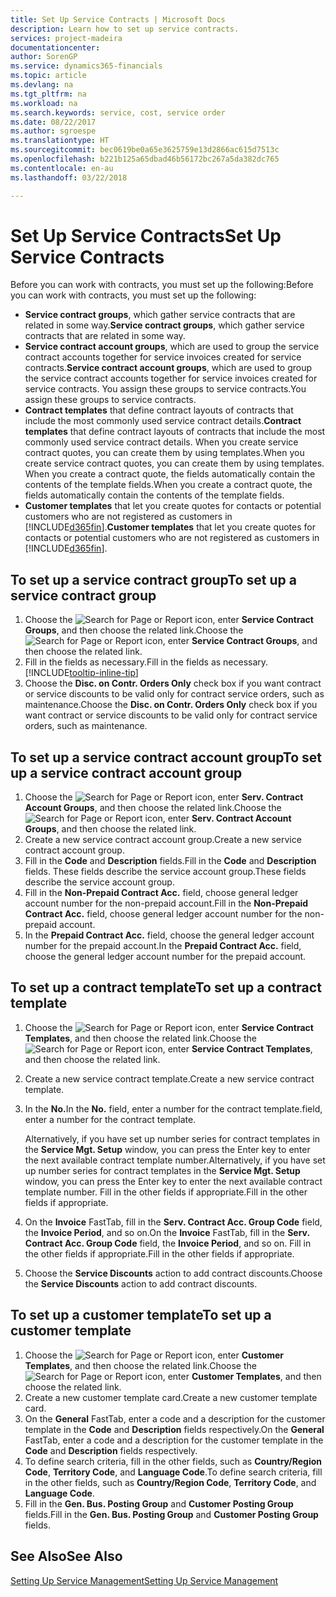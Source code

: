 ```yaml
---
title: Set Up Service Contracts | Microsoft Docs
description: Learn how to set up service contracts.
services: project-madeira
documentationcenter: 
author: SorenGP
ms.service: dynamics365-financials
ms.topic: article
ms.devlang: na
ms.tgt_pltfrm: na
ms.workload: na
ms.search.keywords: service, cost, service order
ms.date: 08/22/2017
ms.author: sgroespe
ms.translationtype: HT
ms.sourcegitcommit: bec0619be0a65e3625759e13d2866ac615d7513c
ms.openlocfilehash: b221b125a65dbad46b56172bc267a5da382dc765
ms.contentlocale: en-au
ms.lasthandoff: 03/22/2018

---
```


# <a name="set-up-service-contracts"></a><span data-ttu-id="78287-103">Set Up Service Contracts</span><span class="sxs-lookup"><span data-stu-id="78287-103">Set Up Service Contracts</span></span>
<span data-ttu-id="78287-104">Before you can work with contracts, you must set up the following:</span><span class="sxs-lookup"><span data-stu-id="78287-104">Before you can work with contracts, you must set up the following:</span></span> 

* <span data-ttu-id="78287-105">**Service contract groups**, which gather service contracts that are related in some way.</span><span class="sxs-lookup"><span data-stu-id="78287-105">**Service contract groups**, which gather service contracts that are related in some way.</span></span>
* <span data-ttu-id="78287-106">**Service contract account groups**, which are used to group the service contract accounts together for service invoices created for service contracts.</span><span class="sxs-lookup"><span data-stu-id="78287-106">**Service contract account groups**, which are used to group the service contract accounts together for service invoices created for service contracts.</span></span> <span data-ttu-id="78287-107">You assign these groups to service contracts.</span><span class="sxs-lookup"><span data-stu-id="78287-107">You assign these groups to service contracts.</span></span>  
* <span data-ttu-id="78287-108">**Contract templates** that define contract layouts of contracts that include the most commonly used service contract details.</span><span class="sxs-lookup"><span data-stu-id="78287-108">**Contract templates** that define contract layouts of contracts that include the most commonly used service contract details.</span></span> <span data-ttu-id="78287-109">When you create service contract quotes, you can create them by using templates.</span><span class="sxs-lookup"><span data-stu-id="78287-109">When you create service contract quotes, you can create them by using templates.</span></span> <span data-ttu-id="78287-110">When you create a contract quote, the fields automatically contain the contents of the template fields.</span><span class="sxs-lookup"><span data-stu-id="78287-110">When you create a contract quote, the fields automatically contain the contents of the template fields.</span></span>
* <span data-ttu-id="78287-111">**Customer templates** that let you create quotes for contacts or potential customers who are not registered as customers in [!INCLUDE[d365fin](includes/d365fin_md.md)].</span><span class="sxs-lookup"><span data-stu-id="78287-111">**Customer templates** that let you create quotes for contacts or potential customers who are not registered as customers in [!INCLUDE[d365fin](includes/d365fin_md.md)].</span></span>  

## <a name="to-set-up-a-service-contract-group"></a><span data-ttu-id="78287-112">To set up a service contract group</span><span class="sxs-lookup"><span data-stu-id="78287-112">To set up a service contract group</span></span>  
1. <span data-ttu-id="78287-113">Choose the ![Search for Page or Report](media/ui-search/search_small.png "Search for Page or Report icon") icon, enter **Service Contract Groups**, and then choose the related link.</span><span class="sxs-lookup"><span data-stu-id="78287-113">Choose the ![Search for Page or Report](media/ui-search/search_small.png "Search for Page or Report icon") icon, enter **Service Contract Groups**, and then choose the related link.</span></span>  
2. <span data-ttu-id="78287-114">Fill in the fields as necessary.</span><span class="sxs-lookup"><span data-stu-id="78287-114">Fill in the fields as necessary.</span></span> [!INCLUDE[tooltip-inline-tip](includes/tooltip-inline-tip_md.md)]
3. <span data-ttu-id="78287-115">Choose the **Disc. on Contr. Orders Only** check box if you want contract or service discounts to be valid only for contract service orders, such as maintenance.</span><span class="sxs-lookup"><span data-stu-id="78287-115">Choose the **Disc. on Contr. Orders Only** check box if you want contract or service discounts to be valid only for contract service orders, such as maintenance.</span></span>  

## <a name="to-set-up-a-service-contract-account-group"></a><span data-ttu-id="78287-116">To set up a service contract account group</span><span class="sxs-lookup"><span data-stu-id="78287-116">To set up a service contract account group</span></span>  
1. <span data-ttu-id="78287-117">Choose the ![Search for Page or Report](media/ui-search/search_small.png "Search for Page or Report icon") icon, enter **Serv. Contract Account Groups**, and then choose the related link.</span><span class="sxs-lookup"><span data-stu-id="78287-117">Choose the ![Search for Page or Report](media/ui-search/search_small.png "Search for Page or Report icon") icon, enter **Serv. Contract Account Groups**, and then choose the related link.</span></span>  
2. <span data-ttu-id="78287-118">Create a new service contract account group.</span><span class="sxs-lookup"><span data-stu-id="78287-118">Create a new service contract account group.</span></span>   
3. <span data-ttu-id="78287-119">Fill in the **Code** and **Description** fields.</span><span class="sxs-lookup"><span data-stu-id="78287-119">Fill in the **Code** and **Description** fields.</span></span> <span data-ttu-id="78287-120">These fields describe the service account group.</span><span class="sxs-lookup"><span data-stu-id="78287-120">These fields describe the service account group.</span></span>  
4. <span data-ttu-id="78287-121">Fill in the **Non-Prepaid Contract Acc.** field, choose general ledger account number for the non-prepaid account.</span><span class="sxs-lookup"><span data-stu-id="78287-121">Fill in the **Non-Prepaid Contract Acc.** field, choose general ledger account number for the non-prepaid account.</span></span>  
5. <span data-ttu-id="78287-122">In the **Prepaid Contract Acc.** field, choose the general ledger account number for the prepaid account.</span><span class="sxs-lookup"><span data-stu-id="78287-122">In the **Prepaid Contract Acc.** field, choose the general ledger account number for the prepaid account.</span></span>  

## <a name="to-set-up-a-contract-template"></a><span data-ttu-id="78287-123">To set up a contract template</span><span class="sxs-lookup"><span data-stu-id="78287-123">To set up a contract template</span></span>  
1. <span data-ttu-id="78287-124">Choose the ![Search for Page or Report](media/ui-search/search_small.png "Search for Page or Report icon") icon, enter **Service Contract Templates**, and then choose the related link.</span><span class="sxs-lookup"><span data-stu-id="78287-124">Choose the ![Search for Page or Report](media/ui-search/search_small.png "Search for Page or Report icon") icon, enter **Service Contract Templates**, and then choose the related link.</span></span>  
2. <span data-ttu-id="78287-125">Create a new service contract template.</span><span class="sxs-lookup"><span data-stu-id="78287-125">Create a new service contract template.</span></span>  
3. <span data-ttu-id="78287-126">In the **No.**</span><span class="sxs-lookup"><span data-stu-id="78287-126">In the **No.**</span></span> <span data-ttu-id="78287-127">field, enter a number for the contract template.</span><span class="sxs-lookup"><span data-stu-id="78287-127">field, enter a number for the contract template.</span></span>  
  
     <span data-ttu-id="78287-128">Alternatively, if you have set up number series for contract templates in the **Service Mgt. Setup** window, you can press the Enter key to enter the next available contract template number.</span><span class="sxs-lookup"><span data-stu-id="78287-128">Alternatively, if you have set up number series for contract templates in the **Service Mgt. Setup** window, you can press the Enter key to enter the next available contract template number.</span></span> <span data-ttu-id="78287-129">Fill in the other fields if appropriate.</span><span class="sxs-lookup"><span data-stu-id="78287-129">Fill in the other fields if appropriate.</span></span>  
  
4. <span data-ttu-id="78287-130">On the **Invoice** FastTab, fill in the **Serv. Contract Acc. Group Code** field, the **Invoice Period**, and so on.</span><span class="sxs-lookup"><span data-stu-id="78287-130">On the **Invoice** FastTab, fill in the **Serv. Contract Acc. Group Code** field, the **Invoice Period**, and so on.</span></span> <span data-ttu-id="78287-131">Fill in the other fields if appropriate.</span><span class="sxs-lookup"><span data-stu-id="78287-131">Fill in the other fields if appropriate.</span></span>  
5. <span data-ttu-id="78287-132">Choose the **Service Discounts** action to add contract discounts.</span><span class="sxs-lookup"><span data-stu-id="78287-132">Choose the **Service Discounts** action to add contract discounts.</span></span>  

## <a name="to-set-up-a-customer-template"></a><span data-ttu-id="78287-133">To set up a customer template</span><span class="sxs-lookup"><span data-stu-id="78287-133">To set up a customer template</span></span>  
1. <span data-ttu-id="78287-134">Choose the ![Search for Page or Report](media/ui-search/search_small.png "Search for Page or Report icon") icon, enter **Customer Templates**, and then choose the related link.</span><span class="sxs-lookup"><span data-stu-id="78287-134">Choose the ![Search for Page or Report](media/ui-search/search_small.png "Search for Page or Report icon") icon, enter **Customer Templates**, and then choose the related link.</span></span>  
2. <span data-ttu-id="78287-135">Create a new customer template card.</span><span class="sxs-lookup"><span data-stu-id="78287-135">Create a new customer template card.</span></span>  
3. <span data-ttu-id="78287-136">On the **General** FastTab, enter a code and a description for the customer template in the **Code** and **Description** fields respectively.</span><span class="sxs-lookup"><span data-stu-id="78287-136">On the **General** FastTab, enter a code and a description for the customer template in the **Code** and **Description** fields respectively.</span></span> 
4. <span data-ttu-id="78287-137">To define search criteria, fill in the other fields, such as **Country/Region Code**, **Territory Code**, and **Language Code**.</span><span class="sxs-lookup"><span data-stu-id="78287-137">To define search criteria, fill in the other fields, such as **Country/Region Code**, **Territory Code**, and **Language Code**.</span></span>  
5. <span data-ttu-id="78287-138">Fill in the **Gen. Bus. Posting Group** and **Customer Posting Group** fields.</span><span class="sxs-lookup"><span data-stu-id="78287-138">Fill in the **Gen. Bus. Posting Group** and **Customer Posting Group** fields.</span></span>  

## <a name="see-also"></a><span data-ttu-id="78287-139">See Also</span><span class="sxs-lookup"><span data-stu-id="78287-139">See Also</span></span>
[<span data-ttu-id="78287-140">Setting Up Service Management</span><span class="sxs-lookup"><span data-stu-id="78287-140">Setting Up Service Management</span></span>](service-setup-service.md)
